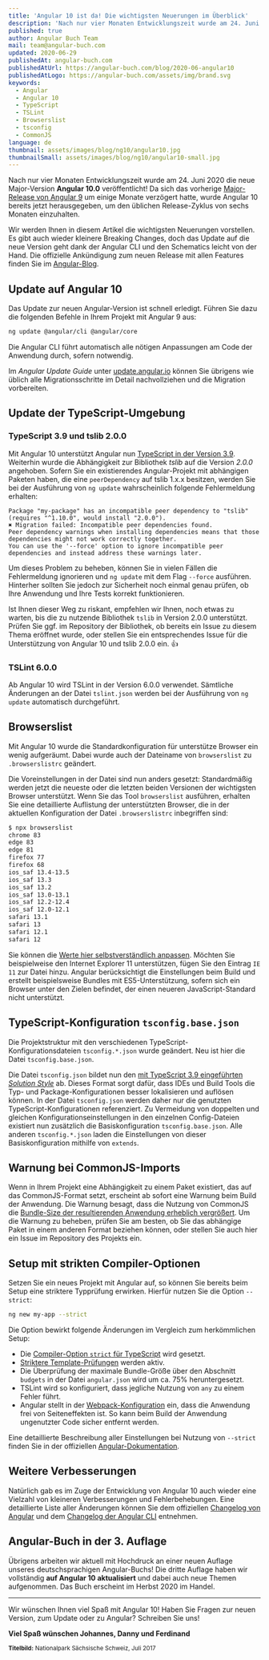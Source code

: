 ```yaml
---
title: 'Angular 10 ist da! Die wichtigsten Neuerungen im Überblick'
description: 'Nach nur vier Monaten Entwicklungszeit wurde am 24. Juni 2020 die neue Major-Version Angular 10.0 veröffentlicht! Wir werden Ihnen in diesem Artikel die wichtigsten Neuerungen vorstellen.'
published: true
author: Angular Buch Team
mail: team@angular-buch.com
updated: 2020-06-29
publishedAt: angular-buch.com
publishedAtUrl: https://angular-buch.com/blog/2020-06-angular10
publishedAtLogo: https://angular-buch.com/assets/img/brand.svg
keywords:
  - Angular
  - Angular 10
  - TypeScript
  - TSLint
  - Browserslist
  - tsconfig
  - CommonJS
language: de
thumbnail: assets/images/blog/ng10/angular10.jpg
thumbnailSmall: assets/images/blog/ng10/angular10-small.jpg
---
```



Nach nur vier Monaten Entwicklungszeit wurde am 24. Juni 2020 die neue Major-Version **Angular 10.0** veröffentlicht!
Da sich das vorherige [Major-Release von Angular 9](/blog/2020-02-angular9) um einige Monate verzögert hatte, wurde Angular 10 bereits jetzt herausgegeben, um den üblichen Release-Zyklus von sechs Monaten einzuhalten.

Wir werden Ihnen in diesem Artikel die wichtigsten Neuerungen vorstellen.
Es gibt auch wieder kleinere Breaking Changes, doch das Update auf die neue Version geht dank der Angular CLI und den Schematics leicht von der Hand.
Die offizielle Ankündigung zum neuen Release mit allen Features finden Sie im [Angular-Blog](https://blog.angular.io/version-10-of-angular-now-available-78960babd41).


## Update auf Angular 10

Das Update zur neuen Angular-Version ist schnell erledigt.
Führen Sie dazu die folgenden Befehle in Ihrem Projekt mit Angular 9 aus:

```bash
ng update @angular/cli @angular/core
```

Die Angular CLI führt automatisch alle nötigen Anpassungen am Code der Anwendung durch, sofern notwendig.

Im *Angular Update Guide* unter [update.angular.io](https://update.angular.io/#9.0:10.0) können Sie übrigens wie üblich alle Migrationsschritte im Detail nachvollziehen und die Migration vorbereiten.

## Update der TypeScript-Umgebung

### TypeScript 3.9 und tslib 2.0.0

Mit Angular 10 unterstützt Angular nun [TypeScript in der Version 3.9](https://www.typescriptlang.org/docs/handbook/release-notes/typescript-3-9.html).
Weiterhin wurde die Abhängigkeit zur Bibliothek _tslib_ auf die Version _2.0.0_ angehoben.
Sofern Sie ein existierendes Angular-Projekt mit abhängigen Paketen haben, die eine `peerDependency` auf tslib 1.x.x besitzen, werden Sie bei der Ausführung von `ng update` wahrscheinlich folgende Fehlermeldung erhalten:

```
Package "my-package" has an incompatible peer dependency to "tslib" (requires "^1.10.0", would install "2.0.0").
✖ Migration failed: Incompatible peer dependencies found.
Peer dependency warnings when installing dependencies means that those dependencies might not work correctly together.
You can use the '--force' option to ignore incompatible peer dependencies and instead address these warnings later.
```

Um dieses Problem zu beheben, können Sie in vielen Fällen die Fehlermeldung ignorieren und `ng update` mit dem Flag `--force` ausführen.
Hinterher sollten Sie jedoch zur Sicherheit noch einmal genau prüfen, ob Ihre Anwendung und Ihre Tests korrekt funktionieren.

Ist Ihnen dieser Weg zu riskant, empfehlen wir Ihnen, noch etwas zu warten, bis die zu nutzende Bibliothek `tslib` in Version 2.0.0 unterstützt.
Prüfen Sie ggf. im Repository der Bibliothek, ob bereits ein Issue zu diesem Thema eröffnet wurde, oder stellen Sie ein entsprechendes Issue für die Unterstützung von Angular 10 und tslib 2.0.0 ein. 👍 

### TSLint 6.0.0

Ab Angular 10 wird TSLint in der Version 6.0.0 verwendet.
Sämtliche Änderungen an der Datei `tslint.json` werden bei der Ausführung von `ng update` automatisch durchgeführt.


## Browserslist

Mit Angular 10 wurde die Standardkonfiguration für unterstütze Browser ein wenig aufgeräumt.
Dabei wurde auch der Dateiname von `browserslist` zu `.browserslistrc` geändert.

Die Voreinstellungen in der Datei sind nun anders gesetzt: Standardmäßig werden jetzt die neueste oder die letzten beiden Versionen der wichtigsten Browser unterstützt.
Wenn Sie das Tool `browserslist` ausführen, erhalten Sie eine detaillierte Auflistung der unterstützten Browser, die in der aktuellen Konfiguration der Datei `.browserslistrc` inbegriffen sind:

```bash
$ npx browserslist
chrome 83
edge 83
edge 81
firefox 77
firefox 68
ios_saf 13.4-13.5
ios_saf 13.3
ios_saf 13.2
ios_saf 13.0-13.1
ios_saf 12.2-12.4
ios_saf 12.0-12.1
safari 13.1
safari 13
safari 12.1
safari 12
```

Sie können die [Werte hier selbstverständlich anpassen](https://github.com/browserslist/browserslist).
Möchten Sie beispielweise den Internet Explorer 11 unterstützen, fügen Sie den Eintrag `IE 11` zur Datei hinzu.
Angular berücksichtigt die Einstellungen beim Build und erstellt beispielsweise Bundles mit ES5-Unterstützung, sofern sich ein Browser unter den Zielen befindet, der einen neueren JavaScript-Standard nicht unterstützt.

## TypeScript-Konfiguration `tsconfig.base.json`

Die Projektstruktur mit den verschiedenen TypeScript-Konfigurationsdateien `tsconfig.*.json` wurde geändert.
Neu ist hier die Datei `tsconfig.base.json`.

Die Datei `tsconfig.json` bildet nun den [mit TypeScript 3.9 eingeführten _Solution Style_](https://devblogs.microsoft.com/typescript/announcing-typescript-3-9/#solution-style-tsconfig) ab.
Dieses Format sorgt dafür, dass IDEs und Build Tools die Typ- und Package-Konfigurationen besser lokalisieren und auflösen können.
In der Datei `tsconfig.json` werden daher nur die genutzten TypeScript-Konfigurationen referenziert.
Zu Vermeidung von doppelten und gleichen Konfigurationseinstellungen in den einzelnen Config-Dateien existiert nun zusätzlich die Basiskonfiguration `tsconfig.base.json`.
Alle anderen `tsconfig.*.json` laden die Einstellungen von dieser Basiskonfiguration mithilfe von `extends`.

## Warnung bei CommonJS-Imports

Wenn in Ihrem Projekt eine Abhängigkeit zu einem Paket existiert, das auf das CommonJS-Format setzt, erscheint ab sofort eine Warnung beim Build der Anwendung.
Die Warnung besagt, dass die Nutzung von CommonJS die [Bundle-Size der resultierenden Anwendung erheblich vergrößert](https://web.dev/commonjs-larger-bundles/).
Um die Warnung zu beheben, prüfen Sie am besten, ob Sie das abhängige Paket in einem anderen Format beziehen können, oder stellen Sie auch hier ein Issue im Repository des Projekts ein.

## Setup mit strikten Compiler-Optionen

Setzen Sie ein neues Projekt mit Angular auf, so können Sie bereits beim Setup eine striktere Typprüfung erwirken.
Hierfür nutzen Sie die Option `--strict`:

```bash
ng new my-app --strict
```

Die Option bewirkt folgende Änderungen im Vergleich zum herkömmlichen Setup:

- Die [Compiler-Option `strict` für TypeScript](https://dev.to/briwa/how-strict-is-typescript-s-strict-mode-311a) wird gesetzt.
- [Striktere Template-Prüfungen](https://angular.io/guide/template-typecheck#strict-mode) werden aktiv.
- Die Überprüfung der maximale Bundle-Größe über den Abschnitt `budgets` in der Datei `angular.json` wird um ca. 75% heruntergesetzt.
- TSLint wird so konfiguriert, dass jegliche Nutzung von `any` zu einem Fehler führt.
- Angular stellt in der [Webpack-Konfiguration](https://webpack.js.org/guides/tree-shaking/#mark-the-file-as-side-effect-free) ein, dass die Anwendung frei von Seiteneffekten ist. So kann beim Build der Anwendung ungenutzter Code sicher entfernt werden.

Eine detaillierte Beschreibung aller Einstellungen bei Nutzung von `--strict` finden Sie in der offiziellen [Angular-Dokumentation](https://angular.io/guide/strict-mode).

## Weitere Verbesserungen

Natürlich gab es im Zuge der Entwicklung von Angular 10 auch wieder eine Vielzahl von kleineren Verbesserungen und Fehlerbehebungen.
Eine detaillierte Liste aller Änderungen können Sie dem offiziellen [Changelog von Angular](https://github.com/angular/angular/blob/master/CHANGELOG.md#1000-2020-06-24) und dem [Changelog der Angular CLI](https://github.com/angular/angular-cli/releases/tag/v10.0.0) entnehmen.


## Angular-Buch in der 3. Auflage

Übrigens arbeiten wir aktuell mit Hochdruck an einer neuen Auflage unseres deutschsprachigen Angular-Buchs!
Die dritte Auflage haben wir vollständig **auf Angular 10 aktualisiert** und dabei auch neue Themen aufgenommen.
Das Buch erscheint im Herbst 2020 im Handel.

<hr>

Wir wünschen Ihnen viel Spaß mit Angular 10!
Haben Sie Fragen zur neuen Version, zum Update oder zu Angular? Schreiben Sie uns!

**Viel Spaß wünschen
Johannes, Danny und Ferdinand**

<small>**Titelbild:** Nationalpark Sächsische Schweiz, Juli 2017</small>
